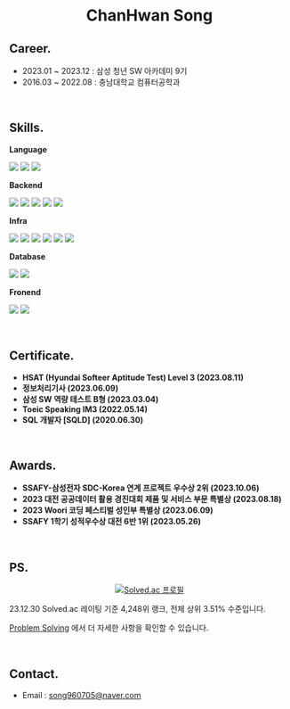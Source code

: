 # <div align="center">ChanHwan Song</div>

## Career.
<!-- - 2024.01 ~ :  -->
- 2023.01 ~ 2023.12 : 삼성 청년 SW 아카데미 9기 <br/>
- 2016.03 ~ 2022.08 : 충남대학교 컴퓨터공학과 <br/>

<br>

## Skills.

**Language**
<p align="left">
  <img src="https://img.shields.io/badge/Java-DEDEDE?style=square&logo=CoffeeScript&logoColor=744e3b"/>
  <img src="https://img.shields.io/badge/python-DEDEDE?style=quare&logo=python&logoColor=3A72A2"/>
  <img src="https://img.shields.io/badge/JavaScript-DEDEDE?style=flat-square&logo=JavaScript&logoColor=F7DF1E"/>
</p>

**Backend**
<p style="text-align: left">
  <img src="https://img.shields.io/badge/Spring-DEDEDE?style=square&logo=Spring&logoColor=6DB33F"/>
  <img src="https://img.shields.io/badge/Spring Boot-DEDEDE?style=square&logo=Spring Boot&logoColor=6DB33F"/>
  <img src="https://img.shields.io/badge/Spring Security-DEDEDE?style=square&logo=Spring Security&logoColor=6DB33F"/>
  <img src="https://img.shields.io/badge/JPA-DEDEDE?style=square&logo=Hibernate&logoColor=59666C"/>
  <img src="https://img.shields.io/badge/Querydsl-DEDEDE?style=square&logo=querydsl&logoColor=59666C"/>

</p>

**Infra**
<p style="text-align: left">
  <img src="https://img.shields.io/badge/Amazon AWS-DEDEDE?style=square&logo=Amazon AWS&logoColor=232F3E"/>
  <img src="https://img.shields.io/badge/Google Cloud-DEDEDE?style=square&logo=Google Cloud&logoColor=4285F4"/>
  <img src="https://img.shields.io/badge/Ubuntu-DEDEDE?style=square&logo=Ubuntu&logoColor=E95420"/>
  <img src="https://img.shields.io/badge/Docker-DEDEDE?style=square&logo=Docker&logoColor=2496ED"/>
  <img src="https://img.shields.io/badge/Jenkins-DEDEDE?style=square&logo=Jenkins&logoColor=D24939"/>
  <img src="https://img.shields.io/badge/Nginx-DEDEDE?style=square&logo=NGINX&logoColor=6DB33F"/>

</p>

**Database**
<p style="text-align: left">
  <img src="https://img.shields.io/badge/MySQL-DEDEDE?style=square&logo=MySQL&logoColor=007396"/>
  <img src="https://img.shields.io/badge/Redis-DEDEDE?style=square&logo=Redis&logoColor=DC382D"/>
</p>

**Fronend**
<p style="text-align: left">
  <img src="https://img.shields.io/badge/React-DEDEDE?style=square&logo=React&logoColor=61DAFB"/>
  <img src="https://img.shields.io/badge/Android-DEDEDE?style=square&logo=Android&logoColor=34A853"/>
</p>

<br>

## Certificate.
- **HSAT (Hyundai Softeer Aptitude Test) Level 3 (2023.08.11)**
- **정보처리기사 (2023.06.09)**
- **삼성 SW 역량 테스트 B형 (2023.03.04)**
- **Toeic Speaking IM3 (2022.05.14)**
- **SQL 개발자 [SQLD] (2020.06.30)**

<br>

## Awards.
- **SSAFY-삼성전자 SDC-Korea 연계 프로젝트 우수상 2위 (2023.10.06)**
- **2023 대전 공공데이터 활용 경진대회 제품 및 서비스 부문 특별상 (2023.08.18)**
- **2023 Woori 코딩 페스티벌 성인부 특별상 (2023.06.09)**
- **SSAFY 1학기 성적우수상 대전 6반 1위 (2023.05.26)**

<br>

## PS.
<div align="center">

[![Solved.ac 프로필](http://mazassumnida.wtf/api/v2/generate_badge?boj=songkey)](https://solved.ac/songkey)

</div>
<p align="left">23.12.30 Solved.ac 레이팅 기준 4,248위 랭크, 전체 상위 3.51% 수준입니다. </p>
<p align="left">

[Problem Solving](https://github.com/cksghks89/Problem-Solving) 에서 더 자세한 사항을 확인할 수 있습니다.
</p>

<br>

## Contact.
- Email : song960705@naver.com<br/>

